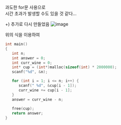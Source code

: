 과도한 for문 사용으로  
시간 초과가 발생할 수도 있을 것 같다...

+) 추가로 다시 만들었음
![image](https://user-images.githubusercontent.com/91876894/200901797-65c607f0-b11a-4291-9054-456437d3db19.png)

위의 식을 이용하여
```C
int main()
{
   int n;
   int answer = 0;
   int curr_wine = 0;
   int* cup = (int*)malloc(sizeof(int) * 2000000);
   scanf("%d", &n);

   for (int i = 1; i <= n; i++) {
      scanf(" %d", &cup[i - 1]);
      curr_wine += cup[i - 1];
   }
   answer = curr_wine - n;  
   
   free(cup);
   return answer;
}
```
